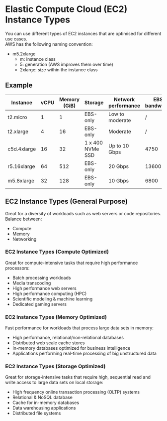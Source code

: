 # Elastic Compute Cloud (EC2) Instance Types
You can use different types of EC2 instances that are optimised for different use cases. <br>
AWS has the following naming convention:
* m5.2xlarge
    * m: instance class
    * 5: generation (AWS improves them over time)
    * 2xlarge: size within the instance class

## Example

| Instance    | vCPU | Memory (GiB) | Storage          | Network performance | EBS bandwidth |
| ----------- | ---- | ------------ | ---------------- | ------------------- | ------------- |
| t2.micro    | 1    | 1            | EBS-only         | Low to moderate     | /             |
| t2.xlarge   | 4    | 16           | EBS-only         | Moderate            | /             |
| c5d.4xlarge | 16   | 32           | 1 x 400 NVMe SSD | Up to 10 Gbps       | 4750          |
| r5.16xlarge | 64   | 512          | EBS-only         | 20 Gbps             | 13600         |
| m5.8xlarge  | 32   | 128          | EBS-only         | 10 Gbps             | 6800          |

## EC2 Instance Types (General Purpose)
Great for a diversity of workloads such as web servers or code repositories. Balance between:
* Compute <br>
* Memory <br>
* Networking

### EC2 Instance Types (Compute Optimized)
Great for compute-intensive tasks that require high performance processors:
* Batch processing workloads <br>
* Media transcoding <br>
* High performance web servers <br>
* High performance computing (HPC) <br>
* Scientific modeling & machine learning <br>
* Dedicated gaming servers <br>

### EC2 Instance Types (Memory Optimized)
Fast performance for workloads that process large data sets in memory:
* High performance, relational/non-relational databases <br>
* Distributed web scale cache stores <br>
* In-memory databases optimized for business intelligence <br>
* Applications performing real-time processing of big unstructured data

### EC2 Instance Types (Storage Optimized)
Great for storage-intensive tasks that require high, sequential read and write access to large data sets on local storage:
* High frequency online transaction processing (OLTP) systems <br>
* Relational & NoSQL database <br>
* Cache for in-memory databases <br>
* Data warehousing applications <br>
* Distributed file systems
